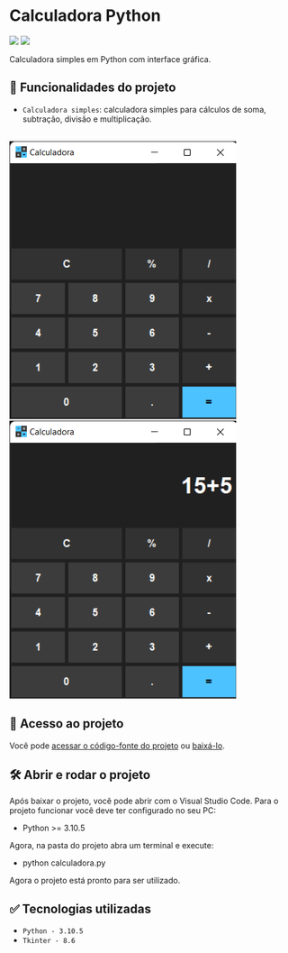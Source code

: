 # Calculadora Python

<p align="left">
    <img src="https://img.shields.io/badge/Status-Conclu%C3%ADdo-brightgreen?style=for-the-badge"/>
    <!-- <img src="https://img.shields.io/badge/Status-Em%20Desenvolvimento-orange?style=for-the-badge"/> -->
    <img src="https://img.shields.io/github/license/GabrielSchiavo/to-do-list?color=blue&style=for-the-badge"/>
</p>

Calculadora simples em Python com interface gráfica.

## :hammer: Funcionalidades do projeto
- `Calculadora simples`: calculadora simples para cálculos de soma, subtração, divisão e multiplicação.

<br>
<img src="./assets/screenshot/screenshot1.png" alt="Screenshot 1"/>
<img src="./assets/screenshot/screenshot2.png" alt="Screenshot 2"/>

## :file_folder: Acesso ao projeto
Você pode [acessar o código-fonte do projeto](https://github.com/GabrielSchiavo/calculadora-python) ou [baixá-lo](https://github.com/GabrielSchiavo/calculadora-python/archive/refs/heads/main.zip).

## 	:hammer_and_wrench: Abrir e rodar o projeto
Após baixar o projeto, você pode abrir com o Visual Studio Code. Para o projeto funcionar você deve ter configurado no seu PC:

* Python >= 3.10.5

Agora, na pasta do projeto abra um terminal e execute:

* python calculadora.py

Agora o projeto está pronto para ser utilizado.

## :white_check_mark: Tecnologias utilizadas
* `Python - 3.10.5`
* `Tkinter - 8.6`
